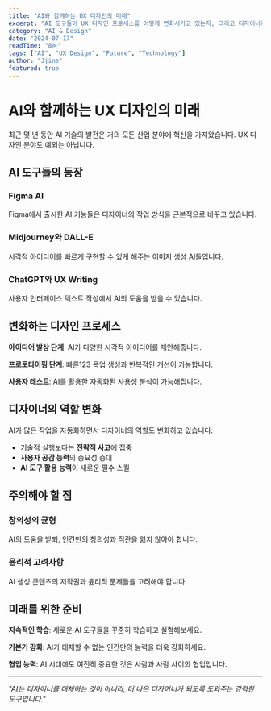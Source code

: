```yaml
---
title: "AI와 함께하는 UX 디자인의 미래"
excerpt: "AI 도구들이 UX 디자인 프로세스를 어떻게 변화시키고 있는지, 그리고 디자이너가 준비해야 할 것들에 대해 이야기합니다."
category: "AI & Design"
date: "2024-07-17"
readTime: "8분"
tags: ["AI", "UX Design", "Future", "Technology"]
author: "Jjine"
featured: true
---
```


# AI와 함께하는 UX 디자인의 미래

최근 몇 년 동안 AI 기술의 발전은 거의 모든 산업 분야에 혁신을 가져왔습니다. UX 디자인 분야도 예외는 아닙니다. 

## AI 도구들의 등장

### Figma AI
Figma에서 출시한 AI 기능들은 디자이너의 작업 방식을 근본적으로 바꾸고 있습니다.

### Midjourney와 DALL-E
시각적 아이디어를 빠르게 구현할 수 있게 해주는 이미지 생성 AI들입니다.

### ChatGPT와 UX Writing
사용자 인터페이스 텍스트 작성에서 AI의 도움을 받을 수 있습니다.

## 변화하는 디자인 프로세스

**아이디어 발상 단계**: AI가 다양한 시각적 아이디어를 제안해줍니다.

**프로토타이핑 단계**: 빠른123 목업 생성과 반복적인 개선이 가능합니다.

**사용자 테스트**: AI를 활용한 자동화된 사용성 분석이 가능해집니다.

## 디자이너의 역할 변화

AI가 많은 작업을 자동화하면서 디자이너의 역할도 변화하고 있습니다:

- 기술적 실행보다는 **전략적 사고**에 집중
- **사용자 공감 능력**의 중요성 증대
- **AI 도구 활용 능력**이 새로운 필수 스킬

## 주의해야 할 점

### 창의성의 균형
AI의 도움을 받되, 인간만의 창의성과 직관을 잃지 않아야 합니다.

### 윤리적 고려사항
AI 생성 콘텐츠의 저작권과 윤리적 문제들을 고려해야 합니다.

## 미래를 위한 준비

**지속적인 학습**: 새로운 AI 도구들을 꾸준히 학습하고 실험해보세요.

**기본기 강화**: AI가 대체할 수 없는 인간만의 능력을 더욱 강화하세요.

**협업 능력**: AI 시대에도 여전히 중요한 것은 사람과 사람 사이의 협업입니다.

---

*"AI는 디자이너를 대체하는 것이 아니라, 더 나은 디자이너가 되도록 도와주는 강력한 도구입니다."*